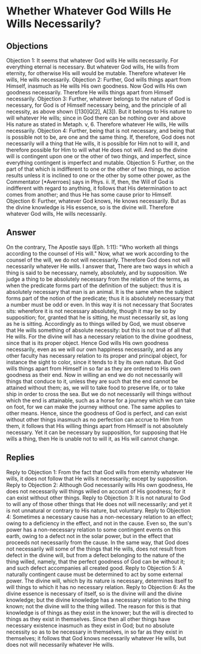 # Whether Whatever God Wills He Wills Necessarily?
## Objections
Objection 1: It seems that whatever God wills He wills necessarily. For everything eternal is necessary. But whatever God wills, He wills from eternity, for otherwise His will would be mutable. Therefore whatever He wills, He wills necessarily.
Objection 2: Further, God wills things apart from Himself, inasmuch as He wills His own goodness. Now God wills His own goodness necessarily. Therefore He wills things apart from Himself necessarily.
Objection 3: Further, whatever belongs to the nature of God is necessary, for God is of Himself necessary being, and the principle of all necessity, as above shown ([130]Q[2], A[3]). But it belongs to His nature to will whatever He wills; since in God there can be nothing over and above His nature as stated in Metaph. v, 6. Therefore whatever He wills, He wills necessarily.
Objection 4: Further, being that is not necessary, and being that is possible not to be, are one and the same thing. If, therefore, God does not necessarily will a thing that He wills, it is possible for Him not to will it, and therefore possible for Him to will what He does not will. And so the divine will is contingent upon one or the other of two things, and imperfect, since everything contingent is imperfect and mutable.
Objection 5: Further, on the part of that which is indifferent to one or the other of two things, no action results unless it is inclined to one or the other by some other power, as the Commentator [*Averroes] says in Phys. ii. If, then, the Will of God is indifferent with regard to anything, it follows that His determination to act comes from another; and thus He has some cause prior to Himself.
Objection 6: Further, whatever God knows, He knows necessarily. But as the divine knowledge is His essence, so is the divine will. Therefore whatever God wills, He wills necessarily.
## Answer
On the contrary, The Apostle says (Eph. 1:11): "Who worketh all things according to the counsel of His will." Now, what we work according to the counsel of the will, we do not will necessarily. Therefore God does not will necessarily whatever He wills.
I answer that, There are two ways in which a thing is said to be necessary, namely, absolutely, and by supposition. We judge a thing to be absolutely necessary from the relation of the terms, as when the predicate forms part of the definition of the subject: thus it is absolutely necessary that man is an animal. It is the same when the subject forms part of the notion of the predicate; thus it is absolutely necessary that a number must be odd or even. In this way it is not necessary that Socrates sits: wherefore it is not necessary absolutely, though it may be so by supposition; for, granted that he is sitting, he must necessarily sit, as long as he is sitting. Accordingly as to things willed by God, we must observe that He wills something of absolute necessity: but this is not true of all that He wills. For the divine will has a necessary relation to the divine goodness, since that is its proper object. Hence God wills His own goodness necessarily, even as we will our own happiness necessarily, and as any other faculty has necessary relation to its proper and principal object, for instance the sight to color, since it tends to it by its own nature. But God wills things apart from Himself in so far as they are ordered to His own goodness as their end. Now in willing an end we do not necessarily will things that conduce to it, unless they are such that the end cannot be attained without them; as, we will to take food to preserve life, or to take ship in order to cross the sea. But we do not necessarily will things without which the end is attainable, such as a horse for a journey which we can take on foot, for we can make the journey without one. The same applies to other means. Hence, since the goodness of God is perfect, and can exist without other things inasmuch as no perfection can accrue to Him from them, it follows that His willing things apart from Himself is not absolutely necessary. Yet it can be necessary by supposition, for supposing that He wills a thing, then He is unable not to will it, as His will cannot change.
## Replies
Reply to Objection 1: From the fact that God wills from eternity whatever He wills, it does not follow that He wills it necessarily; except by supposition.
Reply to Objection 2: Although God necessarily wills His own goodness, He does not necessarily will things willed on account of His goodness; for it can exist without other things.
Reply to Objection 3: It is not natural to God to will any of those other things that He does not will necessarily; and yet it is not unnatural or contrary to His nature, but voluntary.
Reply to Objection 4: Sometimes a necessary cause has a non-necessary relation to an effect; owing to a deficiency in the effect, and not in the cause. Even so, the sun's power has a non-necessary relation to some contingent events on this earth, owing to a defect not in the solar power, but in the effect that proceeds not necessarily from the cause. In the same way, that God does not necessarily will some of the things that He wills, does not result from defect in the divine will, but from a defect belonging to the nature of the thing willed, namely, that the perfect goodness of God can be without it; and such defect accompanies all created good.
Reply to Objection 5: A naturally contingent cause must be determined to act by some external power. The divine will, which by its nature is necessary, determines itself to will things to which it has no necessary relation.
Reply to Objection 6: As the divine essence is necessary of itself, so is the divine will and the divine knowledge; but the divine knowledge has a necessary relation to the thing known; not the divine will to the thing willed. The reason for this is that knowledge is of things as they exist in the knower; but the will is directed to things as they exist in themselves. Since then all other things have necessary existence inasmuch as they exist in God; but no absolute necessity so as to be necessary in themselves, in so far as they exist in themselves; it follows that God knows necessarily whatever He wills, but does not will necessarily whatever He wills.